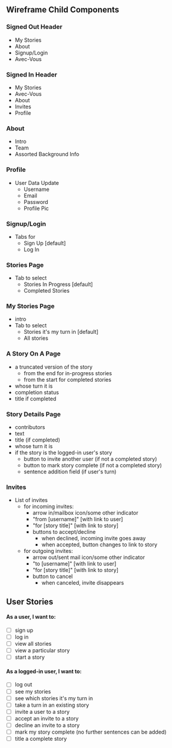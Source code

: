 ## Wireframe Child Components

### Signed Out Header

- My Stories
- About
- Signup/Login
- Avec-Vous

### Signed In Header

- My Stories
- Avec-Vous
- About
- Invites
- Profile

### About

- Intro
- Team
- Assorted Background Info

### Profile

- User Data Update
  - Username
  - Email
  - Password
  - Profile Pic

### Signup/Login

- Tabs for
  - Sign Up [default]
  - Log In

### Stories Page

- Tab to select
  - Stories In Progress [default]
  - Completed Stories

### My Stories Page

- intro
- Tab to select
  - Stories it's my turn in [default]
  - All stories

### A Story On A Page

- a truncated version of the story
  - from the end for in-progress stories
  - from the start for completed stories
- whose turn it is
- completion status
- title if completed

### Story Details Page

- contributors
- text
- title (if completed)
- whose turn it is
- if the story is the logged-in user's story
  - button to invite another user (if not a completed story)
  - button to mark story complete (if not a completed story)
  - sentence addition field (if user's turn)

### Invites

- List of invites
  - for incoming invites:
    - arrow in/mailbox icon/some other indicator
    - "from [username]" [with link to user]
    - "for [story title]" [with link to story]
    - buttons to accept/decline
      - when declined, incoming invite goes away
      - when accepted, button changes to link to story
  - for outgoing invites:
    - arrow out/sent mail icon/some other indicator
    - "to [username]" [with link to user]
    - "for [story title]" [with link to story]
    - button to cancel
      - when canceled, invite disappears

## User Stories

#### As a user, I want to:

- [ ] sign up
- [ ] log in
- [ ] view all stories
- [ ] view a particular story
- [ ] start a story

#### As a logged-in user, I want to:

- [ ] log out
- [ ] see my stories
- [ ] see which stories it's my turn in
- [ ] take a turn in an existing story
- [ ] invite a user to a story
- [ ] accept an invite to a story
- [ ] decline an invite to a story
- [ ] mark my story complete (no further sentences can be added)
- [ ] title a complete story
